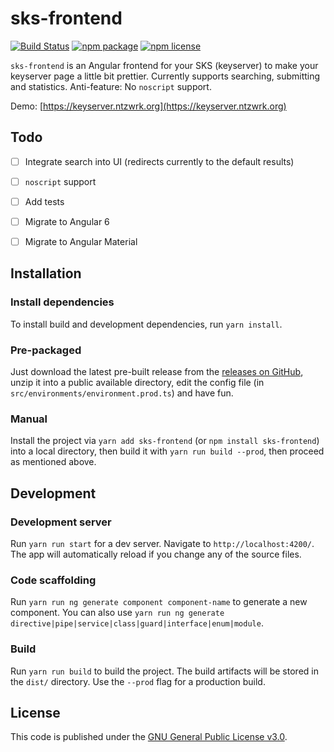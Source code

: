 # sks-frontend

[![Build Status](https://travis-ci.org/ntzwrk/sks-frontend.svg?branch=master)](https://travis-ci.org/ntzwrk/sks-frontend)
[![npm package](https://img.shields.io/npm/v/sks-frontend.svg)](https://www.npmjs.com/package/sks-frontend)
[![npm license](https://img.shields.io/npm/l/sks-frontend.svg)](https://github.com/ntzwrk/sks-frontend/blob/develop/LICENSE.md)

`sks-frontend` is an Angular frontend for your SKS (keyserver) to make your keyserver page a little bit prettier.
Currently supports searching, submitting and statistics. Anti-feature: No `noscript` support.

Demo: [https://keyserver.ntzwrk.org](https://keyserver.ntzwrk.org)


## Todo
* [ ] Integrate search into UI (redirects currently to the default results)
* [ ] `noscript` support
* [ ] Add tests
* [ ] Migrate to Angular 6
* [ ] Migrate to Angular Material


## Installation

### Install dependencies
To install build and development dependencies, run `yarn install`.

### Pre-packaged
Just download the latest pre-built release from the [releases on GitHub](https://github.com/ntzwrk/sks-frontend/releases), unzip it into a public available directory, edit the config file (in `src/environments/environment.prod.ts`) and have fun.

### Manual
Install the project via `yarn add sks-frontend` (or `npm install sks-frontend`) into a local directory, then build it with `yarn run build --prod`, then proceed as mentioned above.


## Development

### Development server
Run `yarn run start` for a dev server. Navigate to `http://localhost:4200/`. The app will automatically reload if you change any of the source files.

### Code scaffolding
Run `yarn run ng generate component component-name` to generate a new component. You can also use `yarn run ng generate directive|pipe|service|class|guard|interface|enum|module`.

### Build
Run `yarn run build` to build the project. The build artifacts will be stored in the `dist/` directory. Use the `--prod` flag for a production build.

## License
This code is published under the [GNU General Public License v3.0](LICENSE.md).
